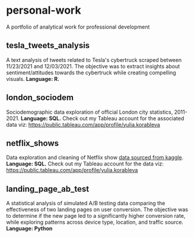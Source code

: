 # personal-work
A portfolio of analytical work for professional development

## tesla_tweets_analysis
A text analysis of tweets related to Tesla's cybertruck scraped between 11/23/2021 and 12/03/2021. The objective was to extract insights about sentiment/attitudes towards the cybertruck while creating compelling visuals. **Language: R.**  

## london_sociodem
Sociodemographic data exploration of official London city statistics, 2011-2021. **Language: SQL.** Check out my Tableau account for the associated data viz: https://public.tableau.com/app/profile/yulia.korableva

## netflix_shows
Data exploration and cleaning of Netflix show [data sourced from kaggle](https://www.kaggle.com/datasets/titassaha/top-rated-tv-shows). **Language: SQL.** Check out my Tableau account for the data viz: https://public.tableau.com/app/profile/yulia.korableva

## landing_page_ab_test
A statistical analysis of simulated A/B testing data comparing the effectiveness of two landing pages on user conversion. The objective was to determine if the new page led to a significantly higher conversion rate, while exploring patterns across device type, location, and traffic source. **Language: Python**
